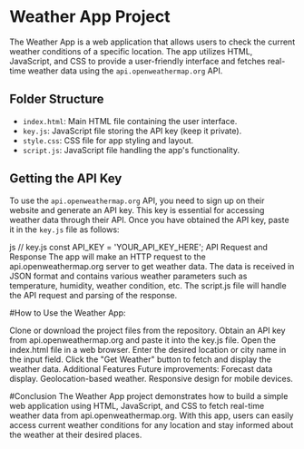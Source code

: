 # Weather App Project

The Weather App is a web application that allows users to check the current weather conditions of a specific location. The app utilizes HTML, JavaScript, and CSS to provide a user-friendly interface and fetches real-time weather data using the `api.openweathermap.org` API.

## Folder Structure

- `index.html`: Main HTML file containing the user interface.
- `key.js`: JavaScript file storing the API key (keep it private).
- `style.css`: CSS file for app styling and layout.
- `script.js`: JavaScript file handling the app's functionality.

## Getting the API Key

To use the `api.openweathermap.org` API, you need to sign up on their website and generate an API key. This key is essential for accessing weather data through their API. Once you have obtained the API key, paste it in the `key.js` file as follows:

js
// key.js
const API_KEY = 'YOUR_API_KEY_HERE';
API Request and Response
The app will make an HTTP request to the api.openweathermap.org server to get weather data. The data is received in JSON format and contains various weather parameters such as temperature, humidity, weather condition, etc. The script.js file will handle the API request and parsing of the response.

#How to Use the Weather App:

Clone or download the project files from the repository.
Obtain an API key from api.openweathermap.org and paste it into the key.js file.
Open the index.html file in a web browser.
Enter the desired location or city name in the input field.
Click the "Get Weather" button to fetch and display the weather data.
Additional Features
Future improvements:
Forecast data display.
Geolocation-based weather.
Responsive design for mobile devices.

#Conclusion
The Weather App project demonstrates how to build a simple web application using HTML, JavaScript, and CSS to fetch real-time weather data from api.openweathermap.org. With this app, users can easily access current weather conditions for any location and stay informed about the weather at their desired places.
